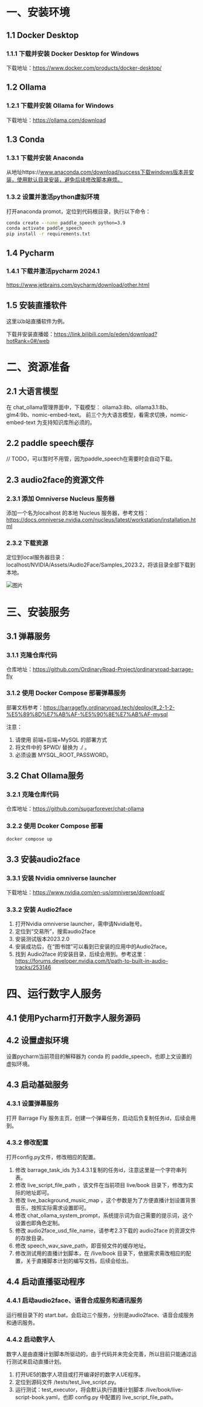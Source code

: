 # 一、安装环境

## 1.1 Docker Desktop

### 1.1.1 下载并安装 Docker Desktop for Windows

下载地址：https://www.docker.com/products/docker-desktop/

## 1.2 Ollama

### 1.2.1 下载并安装 Ollama for Windows 

下载地址：https://ollama.com/download

## 1.3 Conda

### 1.3.1 下载并安装 Anaconda

从地址https://www.anaconda.com/download/success下载windows版本并安装，使用默认目录安装，避免后续修改脚本麻烦。

### 1.3.2 设置并激活python虚拟环境

打开anaconda promot，定位到代码根目录，执行以下命令：

```cmd
conda create --name paddle_speech python=3.9
conda activate paddle_speech 
pip install -r requirements.txt
```

## 1.4 Pycharm

### 1.4.1 下载并激活pycharm 2024.1

https://www.jetbrains.com/pycharm/download/other.html

## 1.5 安装直播软件

这里以b站直播软件为例。

下载并安装直播姬：https://link.bilibili.com/p/eden/download?hotRank=0#/web

# 二、资源准备

## 2.1 大语言模型

在 chat_ollama管理界面中，下载模型： ollama3:8b、ollama3.1:8b、glm4:9b、nomic-embed-text。
前三个为大语言模型，看需求切换，nomic-embed-text 为支持知识库所必须的。

## 2.2 paddle speech缓存

// TODO，可以暂时不用管，因为paddle_speech在需要时会自动下载。

## 2.3 audio2face的资源文件

### 2.3.1 添加 Omniverse Nucleus 服务器

添加一个名为localhost 的本地 Nucleus 服务器，参考文档：https://docs.omniverse.nvidia.com/nucleus/latest/workstation/installation.html

### 2.3.2 下载资源

定位到local服务器目录：localhost/NVIDIA/Assets/Audio2Face/Samples_2023.2，将该目录全部下载到本地。

![图片](img-2.3.2.png)

# 三、安装服务

## 3.1 弹幕服务

### 3.1.1 克隆仓库代码

仓库地址：https://github.com/OrdinaryRoad-Project/ordinaryroad-barrage-fly

### 3.1.2 使用 Docker Compose 部署弹幕服务 

部署文档参考：https://barragefly.ordinaryroad.tech/deploy/#_2-1-2-%E5%89%8D%E7%AB%AF-%E5%90%8E%E7%AB%AF-mysql

注意：
1. 请使用 前端+后端+MySQL 的部署方式
2. 将文件中的 $PWD/ 替换为 ./ 。
3. 必须设置 MYSQL_ROOT_PASSWORD。

## 3.2 Chat Ollama服务

### 3.2.1 克隆仓库代码

仓库地址：https://github.com/sugarforever/chat-ollama

### 3.2.2 使用 Dcoker Compose 部署

```cmd
docker compose up
```

## 3.3 安装audio2face

### 3.3.1 安装 Nvidia omniverse launcher

下载地址：https://www.nvidia.com/en-us/omniverse/download/

### 3.3.2 安装 Audio2face

1. 打开Nvidia omniverse launcher，需申请Nvidia账号。
2. 定位到“交易所”，搜索audio2face
3. 安装测试版本2023.2.0
4. 安装成功后，在“图书馆”可以看到已安装的应用中的Audio2face。
5. 找到 Audio2face 的安装目录，后续会用到。参考这里：https://forums.developer.nvidia.com/t/path-to-built-in-audio-tracks/253146

# 四、运行数字人服务

## 4.1 使用Pycharm打开数字人服务源码

## 4.2 设置虚拟环境

设置pycharm当前项目的解释器为 conda 的 paddle_speech，也即上文设置的虚拟环境。

## 4.3 启动基础服务

### 4.3.1 设置弹幕服务
打开 Barrage Fly 服务主页，创建一个弹幕任务，启动后负复制任务id，后续会用到。

### 4.3.2 修改配置

打开config.py文件，修改相应的配置。

1. 修改 barrage_task_ids 为3.4.3.1复制的任务id，注意这里是一个字符串列表。
2. 修改 live_script_file_path ，该文件在当前项目 live/book 目录下，修改为实际的地址即可。
3. 修改 live_background_music_map ，这个参数是为了方便直播计划设置背景音乐，按照实际需求设置即可。
4. 修改 chat_ollama_system_prompt，系统提示词为自己需要的提示词，这个设置也即角色定制。
5. 修改 audio2face_usd_file_name，请参考2.3下载的 audio2face 的资源文件的存放目录。
6. 修改 speech_wav_save_path，即音频文件的缓存地址。
7. 修改测试用的直播计划脚本，在 /live/book 目录下，依据需求需改相应的配置，关于直播脚本计划的编写文档，后续会给出。

## 4.4 启动直播驱动程序

### 4.4.1 启动audio2face、语音合成服务和通讯服务

运行根目录下的 start.bat，会启动三个服务，分别是audio2face、语音合成服务和通讯服务。

### 4.4.2 启动数字人

数字人是由直播计划脚本所驱动的，由于代码并未完全完善，所以目前只能通过运行测试来启动直播计划。

1. 打开UE5的数字人项目或打开编译好的数字人UE程序。
2. 定位到源码文件 /tests/test_live_script.py。
3. 运行测试：test_executor，将会默认执行直播计划脚本 /live/book/live-script-book.yaml，也即 config.py 中配置的 live_script_file_path。